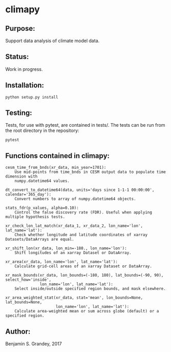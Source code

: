 # climapy

## Purpose:
Support data analysis of climate model data.

## Status:
Work in progress.

## Installation:
```
python setup.py install
```

## Testing:
Tests, for use with pytest, are contained in tests/. The tests can be run from the root directory in the repository:
```
pytest
```

## Functions contained in climapy:
    cesm_time_from_bnds(xr_data, min_year=1701):
        Use mid-points from time_bnds in CESM output data to populate time dimension with
        numpy.datetime64 values.

    dt_convert_to_datetime64(data, units='days since 1-1-1 00:00:00', calendar='365_day'):
        Convert numbers to array of numpy.datetime64 objects.

    stats_fdr(p_values, alpha=0.10):
        Control the false discovery rate (FDR). Useful when applying multiple hypothesis tests.

    xr_check_lon_lat_match(xr_data_1, xr_data_2, lon_name='lon', lat_name='lat'):
        Check whether longitude and latitude coordinates of xarray Datasets/DataArrays are equal.

    xr_shift_lon(xr_data, lon_min=-180., lon_name='lon'):
        Shift longitudes of an xarray Dataset or DataArray.

    xr_area(xr_data, lon_name='lon', lat_name='lat'):
        Calculate grid-cell areas of an xarray Dataset or DataArray.

    xr_mask_bounds(xr_data, lon_bounds=(-180, 180), lat_bounds=(-90, 90), select_how='inside',
                   lon_name='lon', lat_name='lat'):
        Select inside/outside specified region bounds, and mask elsewhere.

    xr_area_weighted_stat(xr_data, stat='mean', lon_bounds=None, lat_bounds=None,
                          lon_name='lon', lat_name='lat'):
        Calculate area-weighted mean or sum across globe (default) or a specified region.

## Author:
Benjamin S. Grandey, 2017
